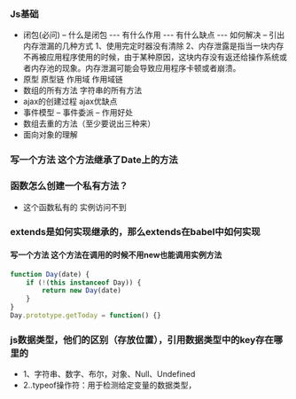 ### Js基础
* 闭包(必问) – 什么是闭包 --- 有什么作用 --- 有什么缺点 --- 如何解决 – 引出内存泄漏的几种方式
    1、使用完定时器没有清除
    2、内存泄露是指当一块内存不再被应用程序使用的时候，由于某种原因，这块内存没有返还给操作系统或者内存池的现象。内存泄漏可能会导致应用程序卡顿或者崩溃。
* 原型 原型链  作用域 作用域链
* 数组的所有方法 字符串的所有方法
* ajax的创建过程 ajax优缺点
* 事件模型 – 事件委派 – 作用好处
* 数组去重的方法（至少要说出三种来）
* 面向对象的理解

### 写一个方法    这个方法继承了Date上的方法

### 函数怎么创建一个私有方法？
* 这个函数私有的  实例访问不到

### extends是如何实现继承的，那么extends在babel中如何实现


#### 写一个方法  这个方法在调用的时候不用new也能调用实例方法
```js
function Day(date) {
    if (!(this instanceof Day)) {
        return new Day(date)
    }
}
Day.prototype.getToday = function() {}
```

### js数据类型，他们的区别（存放位置），引用数据类型中的key存在哪里的
* 1、字符串、数字、布尔，对象、Null、Undefined
* 2..typeof操作符：用于检测给定变量的数据类型，